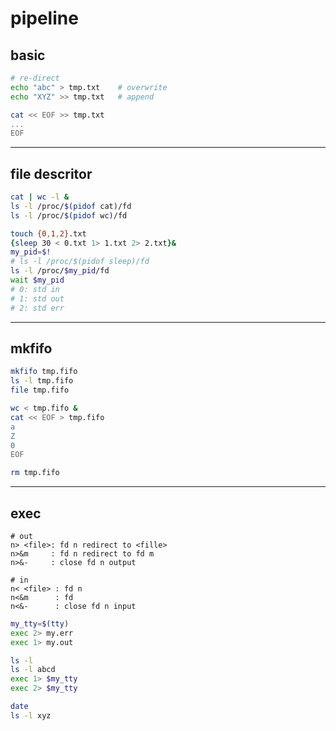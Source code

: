 # pipeline

## basic

```zsh
# re-direct
echo "abc" > tmp.txt    # overwrite
echo "XYZ" >> tmp.txt   # append

cat << EOF >> tmp.txt
...
EOF
```

---

## file descritor

```zsh
cat | wc -l &
ls -l /proc/$(pidof cat)/fd
ls -l /proc/$(pidof wc)/fd

touch {0,1,2}.txt
{sleep 30 < 0.txt 1> 1.txt 2> 2.txt}&
my_pid=$!
# ls -l /proc/$(pidof sleep)/fd
ls -l /proc/$my_pid/fd
wait $my_pid
# 0: std in
# 1: std out
# 2: std err
```

---

## mkfifo

```zsh
mkfifo tmp.fifo
ls -l tmp.fifo
file tmp.fifo

wc < tmp.fifo &
cat << EOF > tmp.fifo
a
Z
0
EOF

rm tmp.fifo
```

---

## exec

```
# out
n> <file>: fd n redirect to <fille>
n>&m     : fd n redirect to fd m
n>&-     : close fd n output

# in
n< <file> : fd n
n<&m      : fd
n<&-      : close fd n input
```

```zsh
my_tty=$(tty)
exec 2> my.err
exec 1> my.out

ls -l
ls -l abcd
exec 1> $my_tty
exec 2> $my_tty

date
ls -l xyz
```
